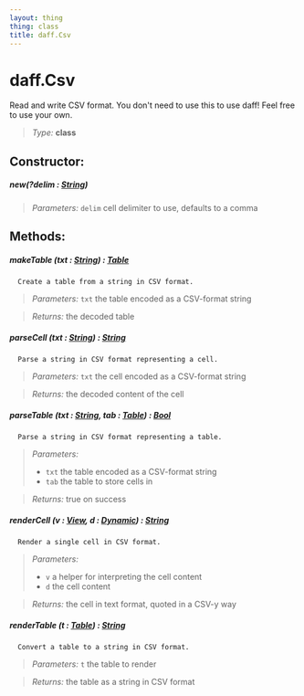 ```yaml
---
layout: thing
thing: class
title: daff.Csv
---
```

# daff.Csv


  Read and write CSV format. You don't need to use this to use daff!
  Feel free to use your own.




> *Type:* **class**



## Constructor:

##### **new**(?delim : <a href="../String.html" class="type">String</a>)


> *Parameters:*  `delim` cell delimiter to use, defaults to a comma









## Methods:


##### **makeTable** (txt : <a href="../String.html" class="type">String</a>) : <a href="../coopy/Table.html" class="type">Table</a>


      Create a table from a string in CSV format.




> *Parameters:*  `txt` the table encoded as a CSV-format string


> *Returns:*  the decoded table








##### **parseCell** (txt : <a href="../String.html" class="type">String</a>) : <a href="../String.html" class="type">String</a>


      Parse a string in CSV format representing a cell.




> *Parameters:*  `txt` the cell encoded as a CSV-format string


> *Returns:*  the decoded content of the cell








##### **parseTable** (txt : <a href="../String.html" class="type">String</a>, tab : <a href="../coopy/Table.html" class="type">Table</a>) : <a href="../Bool.html" class="type">Bool</a>


      Parse a string in CSV format representing a table.




> *Parameters:*
>
>   * `txt` the table encoded as a CSV-format string
>   * `tab` the table to store cells in

> *Returns:*  true on success








##### **renderCell** (v : <a href="../coopy/View.html" class="type">View</a>, d : <a href="../Dynamic.html" class="type">Dynamic</a>) : <a href="../String.html" class="type">String</a>


      Render a single cell in CSV format.




> *Parameters:*
>
>   * `v` a helper for interpreting the cell content
>   * `d` the cell content

> *Returns:*  the cell in text format, quoted in a CSV-y way








##### **renderTable** (t : <a href="../coopy/Table.html" class="type">Table</a>) : <a href="../String.html" class="type">String</a>


      Convert a table to a string in CSV format.




> *Parameters:*  `t` the table to render


> *Returns:*  the table as a string in CSV format








